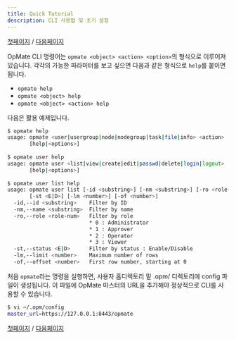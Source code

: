 ```yaml
---
title: Quick Tutorial
description: CLI 사용법 및 초기 설정
---
```


[첫페이지](QuickTutorial.md) / [다음페이지](QuickTutorial2.md)

OpMate CLI 명령어는 `opmate <object> <action> <option>`의 형식으로 이루어져 있습니다.
각각의 가능한 파라미터를 보고 싶으면 다음과 같은 형식으로 `help`를 붙이면 됩니다.

- `opmate help`
- `opmate <object> help`
- `opmate <object> <action> help`

다음은 활용 예제입니다.

```sh
$ opmate help
usage: opmate <user|usergroup|node|nodegroup|task|file|info> <action>
       [help|<options>]
       
$ opmate user help
usage: opmate user <list|view|create|edit|passwd|delete|login|logout>
       [help|<options>]
       
$ opmate user list help
usage: opmate user list [-id <substring>] [-nm <substring>] [-ro <role-num>]
       [-st <E|D>] [-lm <number>] [-of <number>]
  -id,--id <substring>    Filter by ID
  -nm,--name <substring>  Filter by name
  -ro,--role <role-num>   Filter by role
                          * 0 : Administrator
                          * 1 : Approver
                          * 2 : Operator
                          * 3 : Viewer
  -st,--status <E|D>      Filter by status : Enable/Disable
  -lm,--limit <number>    Maximum number of rows
  -of,--offset <number>   First row number, starting at 0
```

처음 `opmate`라는 명령을 실행하면, 사용자 홈디렉토리 밑 .opm/ 디렉토리에 config 파일이 생성됩니다.
이 파일에 OpMate 마스터의 URL을 추가해야 정상적으로 CLI를 사용할 수 있습니다.

```sh
$ vi ~/.opm/config
master_url=https://127.0.0.1:8443/opmate
```

[첫페이지](QuickTutorial.md) / [다음페이지](QuickTutorial2.md)
